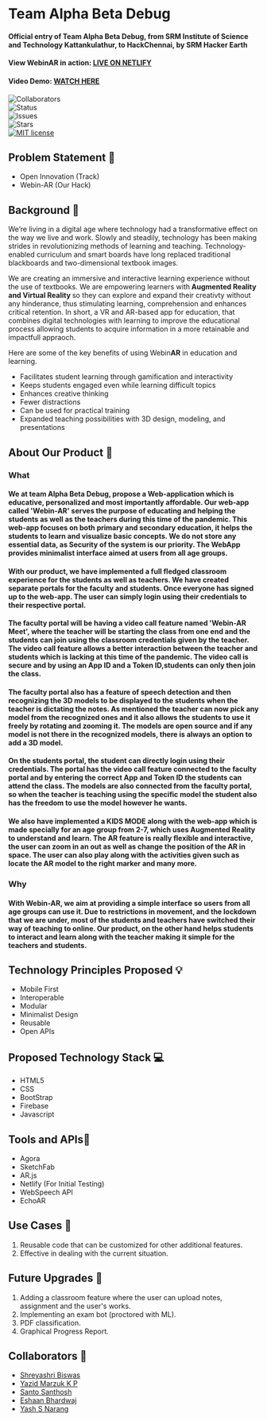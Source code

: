 # Team Alpha Beta Debug

#### Official entry of Team Alpha Beta Debug, from SRM Institute of Science and Technology Kattankulathur, to HackChennai, by SRM Hacker Earth

#### View WebinAR in action: [LIVE ON NETLIFY](https://epic-brown-cd1f42.netlify.app/) 
#### Video Demo: [WATCH HERE](https://youtu.be/CZdd7OmYQZY)

![Collaborators](https://img.shields.io/badge/collaborators-5-red)<br>
![Status](https://img.shields.io/badge/status-under_development-yellow)<br>
![Issues](https://img.shields.io/github/issues/ShreyaB8/Alpha-beta-debug-HackChennai)<br>
![Stars](https://img.shields.io/github/stars/ShreyaB8/Alpha-beta-debug-HackChennai)<br>
[![MIT license](https://img.shields.io/badge/License-MIT-blue.svg)](https://lbesson.mit-license.org/)<br>

## Problem Statement 🚧

- Open Innovation (Track)
- Webin-AR (Our Hack)

## Background 📖

We’re living in a digital age where technology had a transformative effect on the way we live and work. Slowly and steadily, technology has been making strides in revolutionizing methods of learning and teaching. Technology-enabled curriculum and smart boards have long replaced traditional blackboards and two-dimensional textbook images.

We are creating an immersive and interactive learning experience without the use of textbooks. We are empowering learners with<b> Augmented Reality and Virtual Reality </b> so they can explore and expand their creativty without any hinderance, thus stimulating learning, comprehension and enhances critical retention. In short, a VR and AR-based app for education, that combines digital technologies with learning to improve the educational process allowing students to acquire information in a more retainable and impactfull appraoch.

Here are some of the key benefits of using Webin<b>AR</b> in education and learning.

- Facilitates student learning through gamification and interactivity
- Keeps students engaged even while learning difficult topics
- Enhances creative thinking
- Fewer distractions
- Can be used for practical training
- Expanded teaching possibilities with 3D design, modeling, and presentations

## About Our Product 🔧

### What

#### We at team Alpha Beta Debug, propose a Web-application which is educative, personalized and most importantly affordable. Our web-app called 'Webin-AR' serves the purpose of educating and helping the students as well as the teachers during this time of the pandemic. This web-app focuses on both primary and secondary education, it helps the students to learn and visualize basic concepts. We do not store any essential data, as Security of the system is our priority. The WebApp provides minimalist interface aimed at users from all age groups.

#### With our product, we have implemented a full fledged classroom experience for the students as well as teachers. We have created separate portals for the faculty and students. Once everyone has signed up to the web-app. The user can simply login using their credentials to their respective portal. 

#### The faculty portal will be having a video call feature named 'Webin-AR Meet', where the teacher will be starting the class from one end and the students can join using the classroom credentials given by the teacher. The video call feature allows a better interaction between the teacher and students which is lacking at this time of the pandemic. The video call is secure and by using an App ID and a Token ID,students can only then join the class.

#### The faculty portal also has a feature of speech detection and then recognizing the 3D models to be displayed to the students when the teacher is dictating the notes. As mentioned the teacher can now pick any model from the recognized ones and it also allows the students to use it freely by rotating and zooming it. The models are open source and if any model is not there in the recognized models, there is always an option to add a 3D model.

#### On the students portal, the student can directly login using their credentials. The portal has the video call feature connected to the faculty portal and by entering the correct App and Token ID the students can attend the class. The models are also connected from the faculty portal, so when the teacher is teaching using the specific model the student also has the freedom to use the model however he wants.

#### We also have implemented a KIDS MODE along with the web-app which is made specially for an age group from 2-7, which uses Augmented Reality to understand and learn. The AR feature is really flexible and interactive, the user can zoom in an out as well as change the position of the AR in space. The user can also play along with the activities given such as locate the AR model to the right marker and many more.

### Why

#### With Webin-AR, we aim at providing a simple interface so users from all age groups can use it. Due to restrictions in movement, and the lockdown that we are under, most of the students and teachers have switched their way of teaching to online. Our product, on the other hand helps students to interact and learn along with the teacher making it simple for the teachers and students. 

## Technology Principles Proposed 💡

- Mobile First
- Interoperable
- Modular
- Minimalist Design
- Reusable
- Open APIs

## Proposed Technology Stack 💻

- HTML5
- CSS
- BootStrap
- Firebase
- Javascript

## Tools and APIs🎯

- Agora
- SketchFab
- AR.js
- Netlify (For Initial Testing)
- WebSpeech API
- EchoAR

## Use Cases 🤝

1. Reusable code that can be customized for other additional features.
2. Effective in dealing with the current situation.

## Future Upgrades 👀

1. Adding a classroom feature where the user can upload notes, assignment and the user's works.
2. Implementing an exam bot (proctored with ML).
3. PDF classification.
4. Graphical Progress Report.

## Collaborators 🤖

- [Shreyashri Biswas](https://github.com/ShreyaB8)
- [Yazid Marzuk K P](https://github.com/yazidmarzuk)
- [Santo Santhosh](https://github.com/santomat-5111)
- [Eshaan Bhardwaj](https://github.com/Eshaan-B)
- [Yash S Narang](https://github.com/yashu2001)
